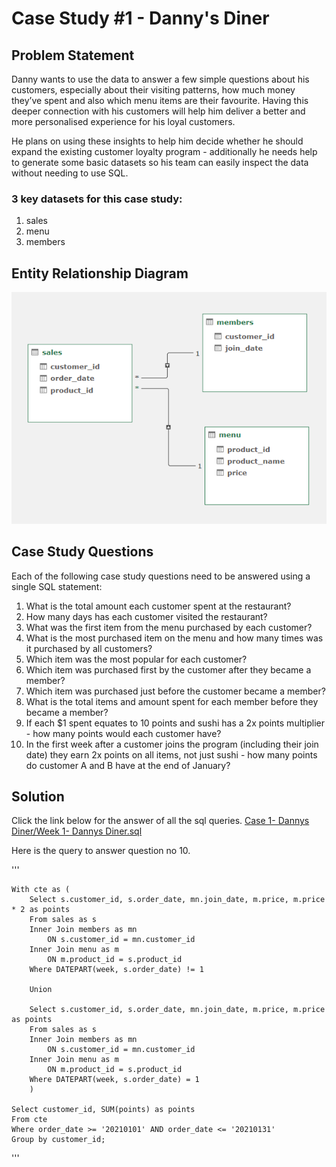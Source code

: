 # Case Study #1 - Danny's Diner
## Problem Statement
Danny wants to use the data to answer a few simple questions about his customers, especially about their visiting patterns, how much money they’ve spent and also which menu items are their favourite. Having this deeper connection with his customers will help him deliver a better and more personalised experience for his loyal customers.

He plans on using these insights to help him decide whether he should expand the existing customer loyalty program - additionally he needs help to generate some basic datasets so his team can easily inspect the data without needing to use SQL.

### 3 key datasets for this case study:
1. sales
2. menu
3. members
## Entity Relationship Diagram

![](https://github.com/rumana-amin/8-Week-SQL-Challenge/blob/main/Case%201-%20Dannys%20Diner/ER%20Diagram.png)

## Case Study Questions
Each of the following case study questions need to be answered using a single SQL statement:
1. What is the total amount each customer spent at the restaurant?
2. How many days has each customer visited the restaurant?
3. What was the first item from the menu purchased by each customer?
4. What is the most purchased item on the menu and how many times was it purchased by all customers?
5. Which item was the most popular for each customer?
6. Which item was purchased first by the customer after they became a member?
7. Which item was purchased just before the customer became a member?
8. What is the total items and amount spent for each member before they became a member?
9. If each $1 spent equates to 10 points and sushi has a 2x points multiplier - how many points would each customer have?
10. In the first week after a customer joins the program (including their join date) they earn 2x points on all items, not just sushi - how many points do customer A and B have at the end of January?

## Solution
Click the link below for the answer of all the sql queries.
[Case 1- Dannys Diner/Week 1- Dannys Diner.sql](https://github.com/rumana-amin/8-Week-SQL-Challenge/blob/main/Case%201-%20Dannys%20Diner/Week%201-%20Dannys%20Diner.sql)

Here is the query to answer question no 10.

'''

    With cte as (
		Select s.customer_id, s.order_date, mn.join_date, m.price, m.price * 2 as points
		From sales as s
		Inner Join members as mn
		    ON s.customer_id = mn.customer_id
		Inner Join menu as m 
		    ON m.product_id = s.product_id
		Where DATEPART(week, s.order_date) != 1 

		Union

		Select s.customer_id, s.order_date, mn.join_date, m.price, m.price as points
		From sales as s
		Inner Join members as mn
		    ON s.customer_id = mn.customer_id
		Inner Join menu as m 
		    ON m.product_id = s.product_id
		Where DATEPART(week, s.order_date) = 1
		)

    Select customer_id, SUM(points) as points
    From cte
    Where order_date >= '20210101' AND order_date <= '20210131'
    Group by customer_id;
'''
